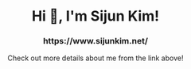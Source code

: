 

<h1 align="center">Hi 👋, I'm Sijun Kim!</h1>
<h3 align="center">https://www.sijunkim.net/</h3>
<p align="center">Check out more details about me from the link above!</p>
